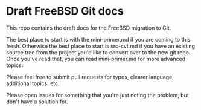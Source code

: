 # Draft FreeBSD Git docs

This repo contains the draft docs for the FreeBSD migration to Git.

The best place to start is with the mini-primer.md if you are coming to this fresh. Otherwise the best place to start is src-cvt.md if you have an existing source tree from the project you'd like to convert over to the new git repo. Once you've read that, you can read mini-primer.md for more advanced topics.

Please feel free to submit pull requests for typos, clearer language, additional
topics, etc.

Please open issues for something that you're just noting the problem, but
don't have a solution for.
